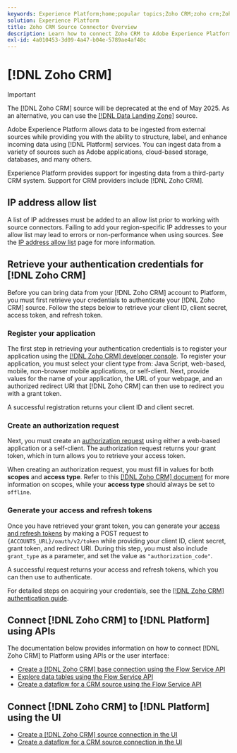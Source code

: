 ```yaml
---
keywords: Experience Platform;home;popular topics;Zoho CRM;zoho crm;Zoho;zoho
solution: Experience Platform
title: Zoho CRM Source Connector Overview
description: Learn how to connect Zoho CRM to Adobe Experience Platform using APIs or the user interface.
exl-id: 4a010453-3d09-4a47-b04e-5789ae4af48c
---
```

# [!DNL Zoho CRM]

>[!IMPORTANT]
>
>The [!DNL Zoho CRM] source will be deprecated at the end of May 2025. As an alternative, you can use the [[!DNL Data Landing Zone]](../cloud-storage/data-landing-zone.md) source.

Adobe Experience Platform allows data to be ingested from external sources while providing you with the ability to structure, label, and enhance incoming data using [!DNL Platform] services. You can ingest data from a variety of sources such as Adobe applications, cloud-based storage, databases, and many others.

Experience Platform provides support for ingesting data from a third-party CRM system. Support for CRM providers include [!DNL Zoho CRM].

## IP address allow list

A list of IP addresses must be added to an allow list prior to working with source connectors. Failing to add your region-specific IP addresses to your allow list may lead to errors or non-performance when using sources. See the [IP address allow list](../../ip-address-allow-list.md) page for more information.

## Retrieve your authentication credentials for [!DNL Zoho CRM]

Before you can bring data from your [!DNL Zoho CRM] account to Platform, you must first retrieve your credentials to authenticate your [!DNL Zoho CRM] source. Follow the steps below to retrieve your client ID, client secret, access token, and refresh token.

### Register your application

The first step in retrieving your authentication credentials is to register your application using the [[!DNL Zoho CRM] developer console](https://accounts.zoho.com/). To register your application, you must select your client type from: Java Script, web-based, mobile, non-browser mobile applications, or self-client. Next, provide values for the name of your application, the URL of your webpage, and an authorized redirect URI that [!DNL Zoho CRM] can then use to redirect you with a grant token.

A successful registration returns your client ID and client secret.

### Create an authorization request

Next, you must create an [authorization request](https://www.zoho.com/crm/developer/docs/api/v2/auth-request.html) using either a web-based application or a self-client. The authorization request returns your grant token, which in turn allows you to retrieve your access token.

When creating an authorization request, you must fill in values for both **scopes** and **access type**. Refer to this [[!DNL Zoho CRM] document](https://www.zoho.com/crm/developer/docs/api/v2/scopes.html) for more information on scopes, while your **access type** should always be set to `offline`.

### Generate your access and refresh tokens

Once you have retrieved your grant token, you can generate your [access and refresh tokens](https://www.zoho.com/crm/developer/docs/api/v2/access-refresh.html) by making a POST request to `{ACCOUNTS_URL}/oauth/v2/token` while providing your client ID, client secret, grant token, and redirect URI. During this step, you must also include `grant_type` as a parameter, and set the value as `"authorization_code"`.

A successful request returns your access and refresh tokens, which you can then use to authenticate.

For detailed steps on acquiring your credentials, see the [[!DNL Zoho CRM] authentication guide](https://www.zoho.com/crm/developer/docs/api/v2/oauth-overview.html).

## Connect [!DNL Zoho CRM] to [!DNL Platform] using APIs

The documentation below provides information on how to connect [!DNL Zoho CRM] to Platform using APIs or the user interface:

- [Create a [!DNL Zoho CRM] base connection using the Flow Service API](../../tutorials/api/create/crm/zoho.md)
- [Explore data tables using the Flow Service API](../../tutorials/api/explore/tabular.md)
- [Create a dataflow for a CRM source using the Flow Service API](../../tutorials/api/collect/crm.md)

## Connect [!DNL Zoho CRM] to [!DNL Platform] using the UI

- [Create a [!DNL Zoho CRM] source connection in the UI](../../tutorials/ui/create/crm/zoho.md)
- [Create a dataflow for a CRM source connection in the UI](../../tutorials/ui/dataflow/crm.md)
